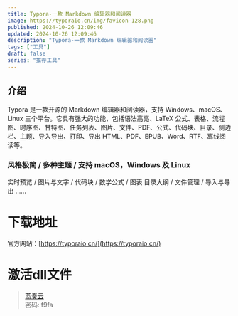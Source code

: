 ```yaml
---
title: Typora-一款 Markdown 编辑器和阅读器
image: https://typoraio.cn/img/favicon-128.png
published: 2024-10-26 12:09:46
updated: 2024-10-26 12:09:46
description: "Typora-一款 Markdown 编辑器和阅读器"
tags: ["工具"]
draft: false
series: "推荐工具"
---
```

## 介绍
Typora 是一款开源的 Markdown 编辑器和阅读器，支持 Windows、macOS、Linux 三个平台。它具有强大的功能，包括语法高亮、LaTeX 公式、表格、流程图、时序图、甘特图、任务列表、图片、文件、PDF、公式、代码块、目录、侧边栏、主题、导入导出、打印、导出 HTML、PDF、EPUB、Word、RTF、离线阅读等。
### 风格极简 / 多种主题 / 支持 macOS，Windows 及 Linux
实时预览 / 图片与文字 / 代码块 / 数学公式 / 图表
目录大纲 / 文件管理 / 导入与导出 ……
# 下载地址
官方网站：[https://typoraio.cn/](https://typoraio.cn/)
# 激活dll文件
> [蓝奏云](https://qqtb.lanzoul.com/b00roaheod)<br>
> 密码: f9fa
